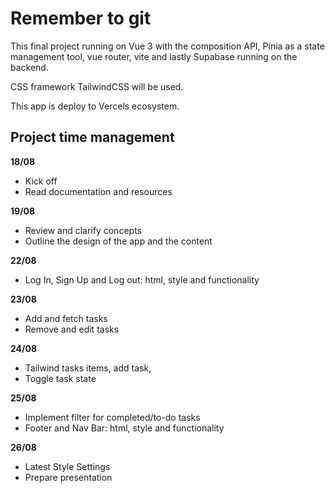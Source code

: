 # Remember to git

This final project running on Vue 3 with the composition API, Pinia as a state management tool, vue router, vite and lastly Supabase running on the backend.

CSS framework TailwindCSS will be used.

This app is deploy to Vercels ecosystem.

## Project time management

**18/08**
- Kick off
- Read documentation and resources

**19/08**
- Review and clarify concepts
- Outline the design of the app and the content

**22/08**
- Log In, Sign Up and Log out: html, style and functionality

**23/08**
- Add and fetch tasks
- Remove and edit tasks

**24/08**
- Tailwind tasks items, add task, 
- Toggle task state

**25/08**
- Implement filter for completed/to-do tasks
- Footer and Nav Bar: html, style and functionality

**26/08**
- Latest Style Settings
- Prepare presentation

<!-- ## Project Setup

```sh
npm install
```

## Set Up your Environment Variables from Supabase located at the root folder of the project

```sh
VITE_SUPABASE_URL
VITE_SUPABASE_ANON_KEY 
```
#### Once you have added your environment variables, head to your .gitIgnore file located at the root folder and uncomment the .env file naming to avoid sharing any private access keys to your database

### Compile and Hot-Reload for Development

```sh
npm run dev
```

### Compile and Minify for Production

```sh
npm run build
``` -->


